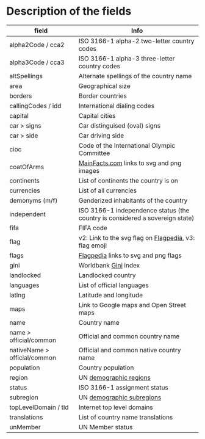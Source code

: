 # Description of the fields

| field                  | Info                                                                                            |
|------------------------|-------------------------------------------------------------------------------------------------|
| alpha2Code / cca2      | ISO 3166-1 alpha-2 two-letter country codes                                                     |
| alpha3Code / cca3      | ISO 3166-1 alpha-3 three-letter country codes                                                   |
| altSpellings           | Alternate spellings of the country name                                                         |
| area                   | Geographical size                                                                               |
| borders                | Border countries                                                                                |
| callingCodes / idd     | International dialing codes                                                                     |
| capital                | Capital cities                                                                                  |
| car > signs            | Car distinguised (oval) signs                                                                   |
| car > side             | Car driving side                                                                                |
| cioc                   | Code of the International Olympic Committee                                                     |
| coatOfArms             | [MainFacts.com](https://mainfacts.com/coat-of-arms-countries-world) links to svg and png images |
| continents             | List of continents the country is on                                                            |
| currencies             | List of all currencies                                                                          |
| demonyms (m/f)         | Genderized inhabitants of the country                                                           |
| independent            | ISO 3166-1 independence status (the country is considered a sovereign state)                    |
| fifa                   | FIFA code                                                                                       |
| flag                   | v2: Link to the svg flag on [Flagpedia](https://flagpedia.net/), v3: flag emoji                 |
| flags                  | [Flagpedia](https://flagpedia.net/) links to svg and png flags                                  |
| gini                   | Worldbank [Gini](https://data.worldbank.org/indicator/SI.POV.GINI) index                        |
| landlocked             | Landlocked country                                                                              |
| languages              | List of official languages                                                                      |
| latlng                 | Latitude and longitude                                                                          |
| maps                   | Link to Google maps and Open Street maps                                                        |
| name                   | Country name                                                                                    |
| name > official/common | Official and common country name                                                                |
| nativeName > official/common| Official and common native country name                                                         |
| population             | Country population                                                                              |
| region                 | UN [demographic regions](https://unstats.un.org/unsd/methodology/m49/)                          |
| status                 | ISO 3166-1 assignment status                                                                    |
| subregion              | UN [demographic subregions](https://unstats.un.org/unsd/methodology/m49/)                       |
| topLevelDomain / tld   | Internet top level domains                                                                      |
| translations           | List of country name translations                                                               |
| unMember               | UN Member status                                                                                |
